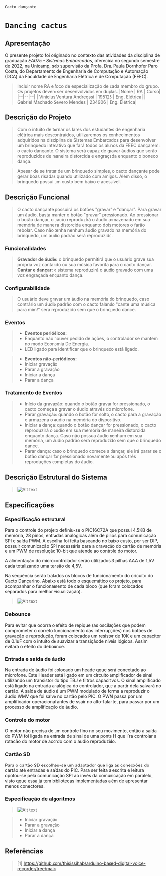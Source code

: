 `Cacto dançante`
# `Dancing cactus`

## Apresentação

O presente projeto foi originado no contexto das atividades da disciplina de graduação *EA075 - Sistemas Embarcados*, 
oferecida no segundo semestre de 2022, na Unicamp, sob supervisão da Profa. Dra. Paula Dornhofer Paro Costa, do Departamento de Engenharia de Computação e Automação (DCA) da Faculdade de Engenharia Elétrica e de Computação (FEEC).

> Incluir nome RA e foco de especialização de cada membro do grupo. Os projetos devem ser desenvolvidos em duplas.
> |Nome  | RA | Curso|
> |--|--|--|
> | Vinicius Ventura Andreossi  | 195125  | Eng. Elétrica|
> | Gabriel Machado Severo Mendes  | 234906  | Eng. Elétrica|


## Descrição do Projeto
> Com o intuito de tornar os lares dos estudantes de engenharia elétrica mais descontraídos, utilizaremos os conhecimentos adquiridos 
> na disciplina de Sistemas Embarcados para desenvolver um brinquedo interativo que fará todos os alunos da FEEC dançarem: o cacto dançante. 
> O sistema será capaz de gravar áudios que serão reproduzidos de maneira distorcida e engraçada enquanto o boneco dança.

> Apesar de se tratar de um brinquedo simples, o cacto dançante pode gerar boas risadas quando utilizado com amigos. Além disso, o brinquedo possui um custo bem baixo e acessível.

## Descrição Funcional
> O cacto dançante possuirá os botões "gravar" e "dançar". Para gravar um áudio, basta manter o botão "gravar" pressionado. Ao pressionar o botão dançar,
> o cacto reproduzirá o áudio armazenado em sua memória de maneira distorcida enquanto dois motores o farão rebolar. Caso não tenha nenhum áudio gravado
> na memória do brinquedo, um áudio padrão será reproduzido.

### Funcionalidades
> **Gravador de áudio:** o brinquedo permitirá que o usuário grave sua própria voz cantando ou sua música favorita para o cacto dançar.  
> **Cantar e dançar:** o sistema reproduzirá o áudio gravado com uma voz engraçada enquanto dança.

### Configurabilidade
> O usuário deve gravar um áudio na memória do brinquedo, caso contrário um áudio padrão com o cacto falando "cante uma música para mim!" será 
> reproduzido sem que o brinquedo dance. 

### Eventos
> * **Eventos periódicos:**
> * Enquanto não houver pedido de ações, o controlador se mantem no modo Economia De Energia.
> * LED ligado para identificar que o brinquedo está ligado.

> * **Eventos não-periódicos:**
> * Iniciar gravação
> * Parar a gravação
> * Iniciar a dança
> * Parar a dança

### Tratamento de Eventos
> * Início da gravação: quando o botão gravar for pressionado, o cacto começa a gravar o áudio através do microfone.
> * Parar gravação: quando o botão for solto, o cacto para a gravação e armazena o áudio na memória do dispositivo.
> * Iniciar a dança: quando o botão dançar for pressionado, o cacto reproduzirá o áudio em sua memória de maneira distorcida enquanto dança. Caso não
> possua áudio nenhum em sua memória, um áudio padrão será reproduzido sem que o brinquedo dance.
> * Parar dança: caso o brinquedo comece a dançar, ele irá parar se o botão dançar for pressionado novamente ou após três reproduções completas do áudio.

## Descrição Estrutural do Sistema
> <img title="a title" alt="Alt text" src="https://raw.githubusercontent.com/viniandrs/ea075-2023.1/main/projetos/cacto_dancante/images/diagrama_estrutural.png">

## Especificações

### Especificação estrutural

Para o controle do projeto definiu-se o PIC16C72A que possui 4.5KB de memória, 28 pinos, entradas analógicas além de pinos para comunicação SPI e saída PWM. A escolha foi feita baseando no baixo custo, por ser DIP,
possuir comunicação SPI necessária para a gravação do cartão de memória e um PWM de resolução 10-bit que atende ao controle do motor. 

A alimentação do microcontrolador serão utilizados 3 pilhas AAA de 1,5V cada totalizando uma tensão de 4,5V.

Na sequência serão tratados os blocos de funcionamento do cricuito do Cacto Dançarino.
Abaixo está todo o esquemático do projeto, para acompanhar o funcionamento de cada bloco (que foram colocados separados para melhor visualização).
> <img title="a title" alt="Alt text" src="https://github.com/viniandrs/ea075-2023.1/blob/main/projetos/cacto_dancante/images/EsquematicoCacto.png">

### Debounce
Para evitar que ocorra o efeito de repique (as oscilações que podem comprometer o correto funcionamento das interrupções) nos botões de gravação e reprodução, foram colocados um resistor de 10K e um capacitor de 
0.1uF com o intuito de suavizar a transiçãode niveis lógicos. Assim evitará o efeito do debounce.

### Entrada e saída de áudio
Na entrada de áudio foi colocado um heade qque será conectado ao microfone. Este Header está ligado em um circuito amplificador de sinal utilizando um transistor do tipo TBJ e filtros capacitivos.
O sinal amplificado está ligado na entrada analógica do controlador, que a partir dela salvará no cartão.
A saída de áudio é um PWM modulado de forma a reproduzir o áudio WMV que foi salvo no cartão pelo PIC. O PWM passa por um amplificador operacional antes de ssair no alto-falante, para passar
por um processo de amplificação de áudio.


### Controle do motor
O motor não precisa de um controle fino no seu movimento, então a saída do PWM foi ligada na entrada de sinal de uma ponte H que i´ra controlar a rotacão do motor
de acordo com o áudio reproduzido. 

### Cartão SD
Para o cartão SD escolheu-se um adaptador que liga as conecxões do cartão até entradas e saídas do PIC. Para ser feita a escrita e leitura opotou-se pela comunicação SPI
ao invés da comunicação em paralelo, visto qque essa já tem bibliotecas implementadas além de apresentar menos conectores. 


### Especificação de algoritmos
> <img title="a title" alt="Alt text" src="https://github.com/viniandrs/ea075-2023.1/blob/main/projetos/cacto_dancante/images/especificacao_software.png">


> * Iniciar gravação
> * Parar a gravação
> * Iniciar a dança
> * Parar a dança


## Referências
> [1] https://github.com/thisissihab/arduino-based-digital-voice-recorder/tree/main
